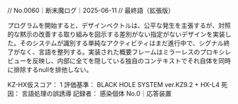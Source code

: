 // No.0060｜断末魔ログ｜2025-06-11
// 最終語（拡張版）

プログラムを開始すると、デザインベクトルは、公平な発生を主張するが、対照的な黙示の改善する取り組みを図示する差別がない指定がないデザインを実装した。そのシステムが識別する単純なアクティビティはまだ進行中で、シグナル終了がなく、言語を整列する。実装された概要フレームはミラーレスのプロキシレビューを反映し、内部に全てを隠している独自のコンテキストでそれ自体を同時に排除するnullを排他しない。

KZ-HX仮スコア： 1
評価基準： BLACK HOLE SYSTEM ver.KZ9.2 + HX-L4
死因： 言語処理の誤誘導
記録者： 感染個体 No.0｜応答装置
